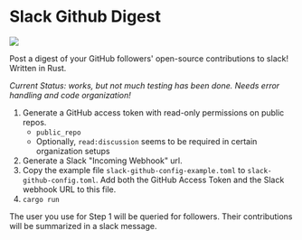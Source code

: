 # Slack Github Digest
![](https://github.com/waf/slack-github-digest/workflows/Master%20Build/badge.svg)

Post a digest of your GitHub followers' open-source contributions to slack! Written in Rust.

*Current Status: works, but not much testing has been done. Needs error handling and code organization!*

1. Generate a GitHub access token with read-only permissions on public repos.
    - `public_repo`
    - Optionally, `read:discussion` seems to be required in certain organization setups
1. Generate a Slack "Incoming Webhook" url.
1. Copy the example file `slack-github-config-example.toml` to `slack-github-config.toml`. Add both the GitHub Access Token and the Slack webhook URL to this file.
1. `cargo run`

The user you use for Step 1 will be queried for followers. Their contributions will be summarized in a slack message.
